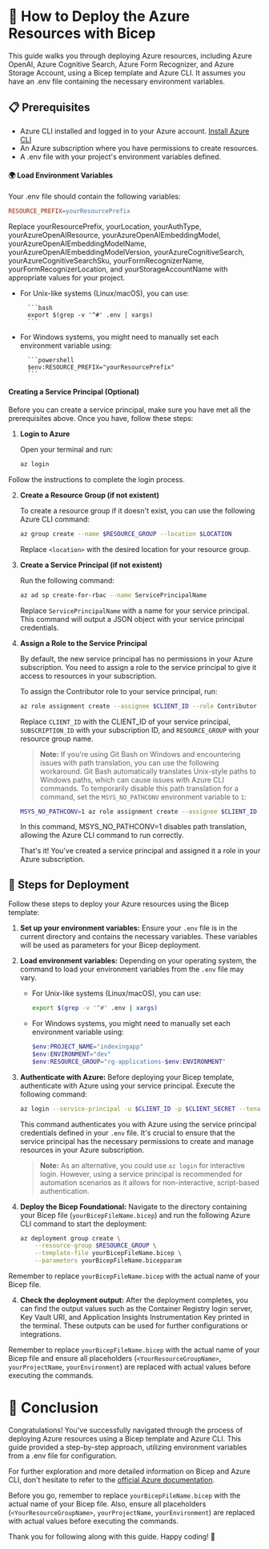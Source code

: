 # 🚀 How to Deploy the Azure Resources with Bicep

This guide walks you through deploying Azure resources, including Azure OpenAI, Azure Cognitive Search, Azure Form Recognizer, and Azure Storage Account, using a Bicep template and Azure CLI. It assumes you have an .env file containing the necessary environment variables.

## 📋 Prerequisites

- Azure CLI installed and logged in to your Azure account. [Install Azure CLI](https://docs.microsoft.com/cli/azure/install-azure-cli)
- An Azure subscription where you have permissions to create resources.
- A .env file with your project's environment variables defined.

#### 🌍 Load Environment Variables

Your .env file should contain the following variables:

```makefile
RESOURCE_PREFIX=yourResourcePrefix
```

Replace yourResourcePrefix, yourLocation, yourAuthType, yourAzureOpenAIResource, yourAzureOpenAIEmbeddingModel, yourAzureOpenAIEmbeddingModelName, yourAzureOpenAIEmbeddingModelVersion, yourAzureCognitiveSearch, yourAzureCognitiveSearchSku, yourFormRecognizerName, yourFormRecognizerLocation, and yourStorageAccountName with appropriate values for your project.

- For Unix-like systems (Linux/macOS), you can use:

        ```bash
        export $(grep -v '^#' .env | xargs)
        ```

- For Windows systems, you might need to manually set each environment variable using:

        ```powershell
        $env:RESOURCE_PREFIX="yourResourcePrefix"
        ```

#### Creating a Service Principal (Optional)

Before you can create a service principal, make sure you have met all the prerequisites above. Once you have, follow these steps:

1. **Login to Azure**

    Open your terminal and run:

    ```bash
    az login
    ```

Follow the instructions to complete the login process.

2. **Create a Resource Group (if not existent)**

    To create a resource group if it doesn't exist, you can use the following Azure CLI command:

    ```bash
    az group create --name $RESOURCE_GROUP --location $LOCATION
    ```

    Replace `<location>` with the desired location for your resource group.

3. **Create a Service Principal (if not existent)**

    Run the following command:

    ```bash
    az ad sp create-for-rbac --name ServicePrincipalName
    ```

    Replace `ServicePrincipalName` with a name for your service principal. This command will output a JSON object with your service principal credentials.

4. **Assign a Role to the Service Principal**

    By default, the new service principal has no permissions in your Azure subscription. You need to assign a role to the service principal to give it access to resources in your subscription.

    To assign the Contributor role to your service principal, run:

    ```bash
    az role assignment create --assignee $CLIENT_ID --role Contributor --scope /subscriptions/$SUBSCRIPTION_ID/resourceGroups/$RESOURCE_GROUP
    ```

    Replace `CLIENT_ID` with the CLIENT_ID of your service principal, `SUBSCRIPTION_ID` with your subscription ID, and `RESOURCE_GROUP` with your resource group name.

    > **Note:** If you're using Git Bash on Windows and encountering issues with path translation, you can use the following workaround. Git Bash automatically translates Unix-style paths to Windows paths, which can cause issues with Azure CLI commands. To temporarily disable this path translation for a command, set the `MSYS_NO_PATHCONV` environment variable to `1`:

    ```bash
    MSYS_NO_PATHCONV=1 az role assignment create --assignee $CLIENT_ID --role Contributor --scope /subscriptions/$SUBSCRIPTION_ID/resourceGroups/
    ```
    In this command, MSYS_NO_PATHCONV=1 disables path translation, allowing the Azure CLI command to run correctly.

    That's it! You've created a service principal and assigned it a role in your Azure subscription.

## 🚦 Steps for Deployment

Follow these steps to deploy your Azure resources using the Bicep template:

1. **Set up your environment variables:** Ensure your `.env` file is in the current directory and contains the necessary variables. These variables will be used as parameters for your Bicep deployment.

2. **Load environment variables:** Depending on your operating system, the command to load your environment variables from the `.env` file may vary.

    - For Unix-like systems (Linux/macOS), you can use:

        ```bash
        export $(grep -v '^#' .env | xargs)
        ```

    - For Windows systems, you might need to manually set each environment variable using:

        ```powershell
        $env:PROJECT_NAME="indexingapp"
        $env:ENVIRONMENT="dev"
        $env:RESOURCE_GROUP="rg-applications-$env:ENVIRONMENT"
        ```

3. **Authenticate with Azure:** Before deploying your Bicep template, authenticate with Azure using your service principal. Execute the following command:

    ```bash
    az login --service-principal -u $CLIENT_ID -p $CLIENT_SECRET --tenant $TENANT_ID
    ```

    This command authenticates you with Azure using the service principal credentials defined in your `.env` file. It's crucial to ensure that the service principal has the necessary permissions to create and manage resources in your Azure subscription.

    > **Note:** As an alternative, you could use `az login` for interactive login. However, using a service principal is recommended for automation scenarios as it allows for non-interactive, script-based authentication.

4. **Deploy the Bicep Foundational:** Navigate to the directory containing your Bicep file (`yourBicepFileName.bicep`) and run the following Azure CLI command to start the deployment:

    ```bash
    az deployment group create \
        --resource-group $RESOURCE_GROUP \
        --template-file yourBicepFileName.bicep \
        --parameters yourBicepFileName.bicepparam
    ```

Remember to replace `yourBicepFileName.bicep` with the actual name of your Bicep file.

4. **Check the deployment output:** After the deployment completes, you can find the output values such as the Container Registry login server, Key Vault URI, and Application Insights Instrumentation Key printed in the terminal. These outputs can be used for further configurations or integrations.

Remember to replace `yourBicepFileName.bicep` with the actual name of your Bicep file and ensure all placeholders (`<YourResourceGroupName>`, `yourProjectName`, `yourEnvironment`) are replaced with actual values before executing the commands.

# 🎉 Conclusion

Congratulations! You've successfully navigated through the process of deploying Azure resources using a Bicep template and Azure CLI. This guide provided a step-by-step approach, utilizing environment variables from a .env file for configuration.

For further exploration and more detailed information on Bicep and Azure CLI, don't hesitate to refer to the [official Azure documentation](https://docs.microsoft.com/en-us/azure/developer/).

Before you go, remember to replace `yourBicepFileName.bicep` with the actual name of your Bicep file. Also, ensure all placeholders (`<YourResourceGroupName>`, `yourProjectName`, `yourEnvironment`) are replaced with actual values before executing the commands.

Thank you for following along with this guide. Happy coding! 🚀
